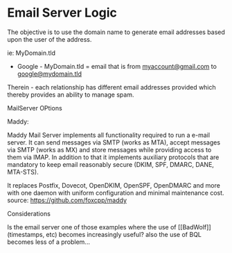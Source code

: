 # Email Server Logic

The objective is to use the domain name to generate email addresses based upon the user of the address. 

ie: MyDomain.tld

- Google - MyDomain.tld = email that is from myaccount@gmail.com to google@mydomain.tld

Therein - each relationship has different email addresses provided which thereby provides an ability to manage spam.

MailServer OPtions

Maddy: 

Maddy Mail Server implements all functionality required to run a e-mail server. It can send messages via SMTP (works as MTA), accept messages via SMTP (works as MX) and store messages while providing access to them via IMAP. In addition to that it implements auxiliary protocols that are mandatory to keep email reasonably secure (DKIM, SPF, DMARC, DANE, MTA-STS).

It replaces Postfix, Dovecot, OpenDKIM, OpenSPF, OpenDMARC and more with one daemon with uniform configuration and minimal maintenance cost.
source: https://github.com/foxcpp/maddy

Considerations

Is the email server one of those examples where the use of [[BadWolf]] (timestamps, etc) becomes increasingly useful?  also the use of BQL becomes less of a problem...

